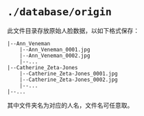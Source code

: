 # `./database/origin`

此文件目录存放原始人脸数据，以如下格式保存：

```
|--Ann_Veneman
    |--Ann_Veneman_0001.jpg
    |--Ann_Veneman_0002.jpg
    |--...
|--Catherine_Zeta-Jones
    |--Catherine_Zeta-Jones_0001.jpg
    |--Catherine_Zeta-Jones_0002.jpg
    |--...
|--...
```

其中文件夹名为对应的人名，文件名可任意取。
